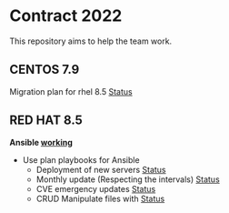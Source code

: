 # Contract 2022

This repository aims to help the team work.

## CENTOS 7.9

Migration plan for rhel 8.5 [Status]()

## RED HAT 8.5

**Ansible [working]()**
- Use plan playbooks for Ansible
    - Deployment of new servers [Status]()
    - Monthly update (Respecting the intervals) [Status]()
    - CVE emergency updates [Status]()
    - CRUD Manipulate files with [Status]()
